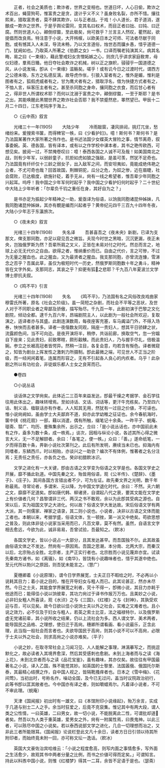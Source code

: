 <!-- { "loadSidebar": true } -->
　　正者，社会之美质也；欺诈者，世界之变相也。世道日坏，人心日偷，欺诈之术百出，蝇营狗苟，惟富贵之是贪，遑计乎义不义？虽身败名裂，亦所不惜。攘往熙来，猎取富贵者，莫不肆其欺诈，以与正者战。于戏！小人道长，君子道消，遂酿成一欺诈之世界。于是乎舆论雷同，变其名曰权术，而目正者曰拙、曰钝、曰迂腐。然则世道人心，顚倒缪盩，至此极矣，尙可救乎？兰言主人然叹，瞿然起，欲提倡而改良焉。特注意于小说，大开帏幙，以欧美日本之可师、可法者尽献于同胞。或有憾其入人未深，导流未畅，乃以文言道俗，烛世态而牖乡愚，惜乎道德一门，犹阙如也。乃取英人所著之《伯爵之女》一书，口译而嘱老钝演其义。病其名晦，易之曰《一柬缘》，藉此警戒妇女贪憎妬嫉之心，则庶几乎讲求家庭敎育，母仪妇德，羣焉日臻。他日夺社会欺诈之机械，树以正之旗帜，骎骎乎一国道德之风，从小说发端，卽从《一柬缘》滥觞矣。嗟乎！或有讥今日之过渡时代，谓西方之公德未吸，东方之私德反漓，故导虎作伥，引狼入室者有之，惟外是媚，惟利是图者有之，狐假虎威者有之，甘为鹰犬者有之，猎取浮名，借为快捷方式者有之，不恤人言，纵客压主者有之。甚至杀同胞之身命，攘同胞之衣食，而后甘心者有之，得非世人所谓权术耶？而何以沈溺于富贵之中，顚倒缪盩，一至于斯耶？是书之出，其能唤醒此黑闇世界之欺诈社会否耶？我不禁蹙然悲，睪然望已。甲辰十二月二十四日，江东老钝序于海上。 

　　○《云中燕》叙言 

　　光绪三十一年(1905) 
　　大陆少年 
　　冷雨敲窗，凄风排闼，挑灯兀坐，愁绪纷来。爰搜索书箧，而得稗官一帙，曰《少看护妇》。噫！斯何书？斯何书？是乃法国某著作大家所著之伟作也。是书述法国少女蝶英大冒险之事，情节离奇，叙事委婉。英、德各国，皆有译本，或有以之作学校中课本者，其书之艳传欧西，可想见矣。披阅一过，不禁掩卷叹曰：噫！泰西各国之人诚不可及哉！如美国南北之战，则有少年军，以弱龄童子，抗拒如虎如狼之强敌，是虽可羡，然犹不足奇也。乃法国竟有纤纤仅十三龄之弱女子，出入敌军之间，而安坦夷如，竟能成绝伟艳之业者，不尤可奇也哉？回首故国，荆棘铜驼，瓜分之危，为奴之惨，近在眉睫，社会腐败，已达极度，欲施针砭，着手无从，尙有一线之希望者，惟吾辈少年同胞之兴起耳。呜呼！我中国之少年军何时起乎？我中国之少看护妇何时起乎？二十世纪中大陆上少年听者：「尔辈负千钧之重任在身，其好自为之？」 

　　是书亦足为振起少年精神之一助，爰亟译为俗语，以饷我同胞诸昆仲姊妹，凡我同胞诸昆仲姊妹，其亦有覩是编而兴起者乎？黄帝纪元四千三百九十四年冬夜，大陆小少年志于东瀛旅次。 

　　○《夜未央》叙言 

　　光绪三十四年(1908) 
　　失名译 
　　吾甚喜吾之《夜未央》新剧，已译为支那文，俾支那同胞，亦足以窥见吾之微旨。夫现今时世之黑暗，沉沉更漏，夜正未央，岂独俄罗斯为然？吾辈所肩之叉义，正皆在未易对付之时代。然总而言之，地球上必无无代价之自由。欲得之者，惟纳重价而已。自由之代价，言之可惨，不过为无量之腥血也。此之腥血，又为最贤者之腥血。我支那同胞，亦曾流连慷，雪涕念之否乎？吾属此草，虽仅为极短时代一历史，然俄罗斯同胞数十年之勇斗，精神皆在文字外矣。支那同志，其哀之乎？抑更有狐之悲耶？千九百八年夏波兰文学博士廖抗夫叙。 

　　○《鸣不平》引言 

　　光绪三十四年(1908) 
　　失名 
　　《鸣不平》，乃法国有名之风俗改良戏曲家穆雷氏所著，原名《社会之阶级》。虽一简短之杂剧，而社会不平等之恶状，及世人对于不同职业者之卑鄙及骄傲，描写殆尽。千九百一年，此剧初演于巴黎之文化剧院，倾动全都。逮千九百六年，昂端剧院主人，以此剧为一般社会所欢迎，复取演之，适译者亦与其盛。此剧连演数周，每夜座客充塞，车马阗溢门外，不得入场券，怏怏而去者甚多。译者一夜偕数友同观，隔座一贵妇人，想其平日骄肆之状，流露颜色间，当不可向迩。是夜开演将半，稍停，共诣前廊，换取空气，忽一穷媪自下座来；见此贵妇，前致寒暄，颇形觳觫。而此贵妇人，乃与握手尽礼，倍极温婉。参立之长裾高冠者皆愕异。然稍一注目，各复会意，均若含有惭色。译者微窥之，知皆为剧台上挥发性之激刺力所摄制。卽此最微之端，可见世人不正当之阶级，而一经闲闲着笔，连属而形容之，无有不引起各人良心的内疚者。乌乎！此杂剧之所以有功社会，非徒娱乐都人士女之良宵而已。 


　　●卷四 

　　○小说丛话 

　　谈话体之文学尙矣。此体近二三百年来益发达，卽最干燥之考据学、金石学往往用此体出之，趣味转增焉。至如诗话、文话、词话等，更汗牛充栋矣。乃至四六话、制义话、楹联话亦有作者。人人知其无用，然犹有一过目之价値，不可诬也。惟小说尙阙如，虽由学士大夫鄙弃不道，抑亦此学幼稚之征证也。余今春航海时，箧中挟《桃花扇》一部，藉以消遣，偶有所触，缀笔记十余条。一昨平子、蜕庵、璱斋、彗广、均历、曼殊集余所，出示之，佥曰：「是小说丛话也，亦中国前此未有之作，盍多为数十条，成一帙焉。」谈次，因相与纵论小说，各述其所心得之微言大义，无一不足解颐者。余曰：「各笔之，便一帙。」众曰：「善。」遂命纸笔，一夕而得百数十条，畀新小说社次第刊之。此后有所发明，赓续当未已也。抑海内有同嗜者，东鳞西爪，时以相贻，亦谈兴之一助欤？编次不有体例，惟著者之名分注焉；无责任之责任，亦各负之也。癸卯初腊飮冰识。 

　　文学之进化有一大关键，卽由古语之文学变为俗语之文学是也。各国文学史之开展，靡不循此轨道。中国先秦之文，殆皆用俗语，观《公羊传》、《楚辞》、《墨子》、《庄子》，其间各国方言错出者不少，可为左证。故先秦文界之光明，数千年称最焉。寻常论者，多谓宋、元以降，为中国文学退化时代。余曰：不然。夫六朝之文，靡靡不足道矣。卽如唐代韩、柳诸贤，自谓起八代之衰，要其文能在文学史上有价値者几何？昌黎谓非三代、两汉之书不敢观，余以为此卽其受病之源也。自宋以后，实为祖国文学之大进化。何以故？俗语文学大发达故。宋后俗语文学有两大派，其一则儒家、禅家之语录，其二则小说也。小说者，决非以古语之文体而能工者也。本朝以来，考据学盛，俗语文体，生一顿挫，第一派又中绝矣。苟欲思想之普及，则此体非徒小说家当采用而已，凡百文章，莫不有然。虽然，自语言文字相去愈远，今欲为此，诚非易易，吾曾试验，吾最知之。（飮冰） 

　　各国文学史，皆以小说占一大部分，且其发达甚早。而吾国独不尔。此其故虽由俗语文体之不发达，然尙有一原因焉。吾国之思潮，本分南、北两大宗，而秦汉以后，北宗殆占全胜。北宗者，主严正实行者也。北宗胜而小说见蔑弃亦宜。试读先秦南方诸书，如《离骚》，如《南华》，皆饶有小说趣味者也，惜乎其遂中绝也。至元代所以勃兴之原因，则吾犹未能言之。（慧广） 

　　夏穗卿着《小说原理》，谓今日学界展宽，士夫正日不暇给之时，不必再以小说耗其目力；着小说之目的，惟在开导妇女与粗人而已。此其论甚正，然亦未尽然。今日之士夫，其能食学界展宽之利者，究十不得一，卽微小说，其目力亦耗于他途而已；能得佳小说以饷彼辈，其功力尙过于译书作报万万也。且美妙之小说，必非妇女粗人所喜读，观《水浒》之与《三国》，《红楼》之与《封神》，其孰受欢迎与否，可以见矣。故今日欲以佳小说饷士夫以外之社会，实难之又难者也。且小说之效力，必不仅及于妇女与粗人，若英之索士比亚，法之福禄特尔，以及俄罗斯虚无党诸前辈，其小说所收之结果，仍以上流社会为多。西人谓文学、美术两者，能导国民之品格、之理想，使日迁于高尙。穗卿所谓看画、看小说最乐，正含此理，此当指一般社会而言者也。夫欲导国民于高尙，则其小说不可以不高尙，必限于士夫以外之社会，则求高尙之小说亦难矣。（平子） 

　　小说之妙，在取寻常社会上习闻习见、人人能解之事理，淋漓摹写之，而挑逗默化之，故必读者入其境界愈深，然后其受感刺也愈剧。未到上海者而与之读《海上花》，未到北京者而与之读《品花宝鉴》，虽有趣味，其亦仅矣。故往往有甲国最著名之小说，译入乙国，殊不能觉其妙。如英国的士黎里、法国嚣俄、俄国托尔斯泰，其最精心结撰之作，自中国人视之，皆隔靴搔痒者也。日本之《雪中梅》、《花间莺》，当初出时，号称名作，噪动全国，及今已无过问，盖当时议院政治初行，此等书卽以匡其敞者也。今中国亦有译之者，则如嚼蜡焉尔。凡着译小说者，不可不审此理。（蜕庵） 

　　天津《国闻报》初出时有一雄文，曰《本馆附印小说缘起》，殆万余言，实成于几道与别士二人之手。余当时狂爱之，后竟不克裒集。惟记其中有两大段，谓人类之公性情，一曰英雄，二曰男女，故一切小说，不能脱离此二性，可谓批却道者矣。然吾以为人类于重英雄，爱男女之外，尙有一附属性焉，曰畏鬼神。以此三者，可以赅尽中国之小说矣。若以泰西说部文学之进化，几合一切理想而冶之，又非此三者所能限耳。《国闻报》论说栏登此文凡十余日，读者方日日引领以待其所附印者，而始终竟未附一回，亦可称文坛一逸话。（飮冰） 

　　英国大文豪佐治宾哈维云：「小说之程度愈高，则写内面之事情愈多，写外面之生活愈少，故观其书中两者分量之比例，而书之价値可得而定矣。」可谓知言。持此以料拣中国小说，则惟《红楼梦》得其一二耳，余皆不足语于是也。（瑟斋） 

